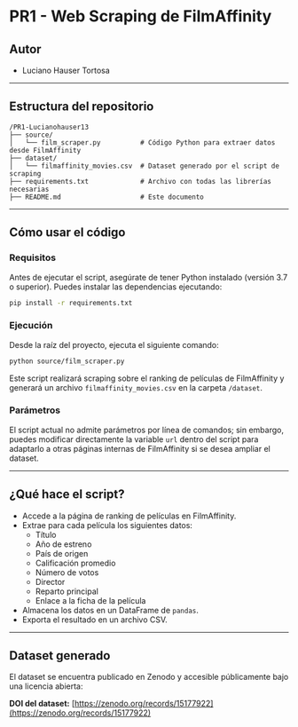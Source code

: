 # PR1 - Web Scraping de FilmAffinity

## Autor
- Luciano Hauser Tortosa

---

## Estructura del repositorio

```
/PR1-Lucianohauser13
├── source/
│   └── film_scraper.py          # Código Python para extraer datos desde FilmAffinity
├── dataset/
│   └── filmaffinity_movies.csv  # Dataset generado por el script de scraping
├── requirements.txt             # Archivo con todas las librerías necesarias
├── README.md                    # Este documento
```

---

## Cómo usar el código

### Requisitos

Antes de ejecutar el script, asegúrate de tener Python instalado (versión 3.7 o superior). Puedes instalar las dependencias ejecutando:

```bash
pip install -r requirements.txt
```

### Ejecución

Desde la raíz del proyecto, ejecuta el siguiente comando:

```bash
python source/film_scraper.py
```

Este script realizará scraping sobre el ranking de películas de FilmAffinity y generará un archivo `filmaffinity_movies.csv` en la carpeta `/dataset`.

### Parámetros

El script actual no admite parámetros por línea de comandos; sin embargo, puedes modificar directamente la variable `url` dentro del script para adaptarlo a otras páginas internas de FilmAffinity si se desea ampliar el dataset.

---

## ¿Qué hace el script?

- Accede a la página de ranking de películas en FilmAffinity.
- Extrae para cada película los siguientes datos:
  - Título
  - Año de estreno
  - País de origen
  - Calificación promedio
  - Número de votos
  - Director
  - Reparto principal
  - Enlace a la ficha de la película
- Almacena los datos en un DataFrame de `pandas`.
- Exporta el resultado en un archivo CSV.

---

##  Dataset generado

El dataset se encuentra publicado en Zenodo y accesible públicamente bajo una licencia abierta:

 **DOI del dataset:** [https://zenodo.org/records/15177922](https://zenodo.org/records/15177922)